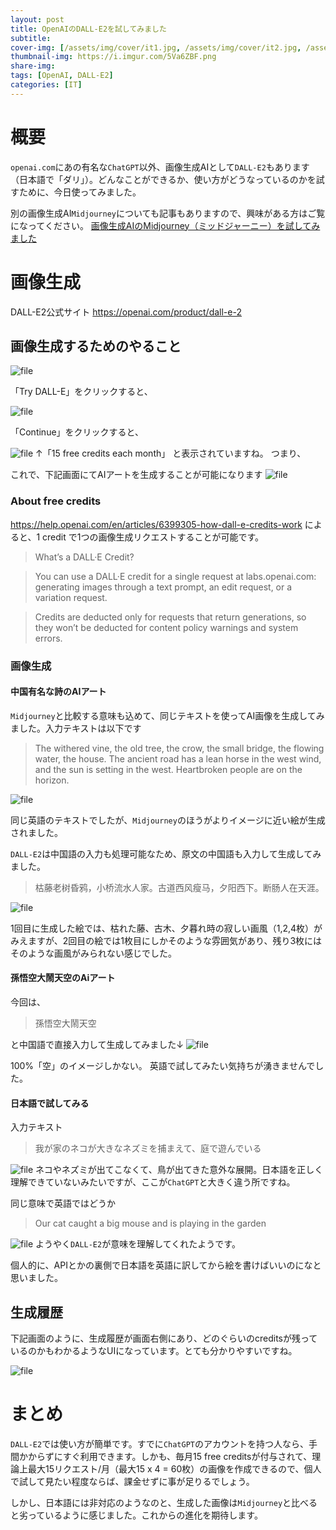 ```yaml
---
layout: post
title: OpenAIのDALL-E2を試してみました
subtitle: 
cover-img: [/assets/img/cover/it1.jpg, /assets/img/cover/it2.jpg, /assets/img/cover/it3.jpg]
thumbnail-img: https://i.imgur.com/5Va6ZBF.png
share-img:
tags: [OpenAI, DALL-E2]
categories: [IT]
---
```


# 概要
`openai.com`にあの有名な`ChatGPT`以外、画像生成AIとして`DALL-E2`もあります（日本語で「ダリ」）。どんなことができるか、使い方がどうなっているのかを試すために、今日使ってみました。

別の画像生成AI`Midjourney`についても記事もありますので、興味がある方はご覧になってください。
[画像生成AIのMidjourney（ミッドジャーニー）を試してみました](https://guaiguailei.net/it/%e7%94%bb%e5%83%8f%e7%94%9f%e6%88%90ai%e3%81%aemidjourney%ef%bc%88%e3%83%9f%e3%83%83%e3%83%89%e3%82%b8%e3%83%a3%e3%83%bc%e3%83%8b%e3%83%bc%ef%bc%89%e3%82%92%e8%a9%a6%e3%81%97%e3%81%a6%e3%81%bf)

# 画像生成
DALL-E2公式サイト
https://openai.com/product/dall-e-2

## 画像生成するためのやること
![file](https://i.imgur.com/5Va6ZBF.png)

「Try DALL-E」をクリックすると、

![file](https://i.imgur.com/NxsBetk.png)

「Continue」をクリックすると、

![file](https://i.imgur.com/kmJTz9y.png)
↑「15 free credits each month」 と表示されていますね。
つまり、

これで、下記画面にてAIアートを生成することが可能になります
![file](https://i.imgur.com/i1gRiLN.png)

### About free credits
https://help.openai.com/en/articles/6399305-how-dall-e-credits-work
によると、1 credit で1つの画像生成リクエストすることが可能です。

>What’s a DALL·E Credit?

>You can use a DALL·E credit for a single request at labs.openai.com: generating images through a text prompt, an edit request, or a variation request.

>Credits are deducted only for requests that return generations, so they won’t be deducted for content policy warnings and system errors.

### 画像生成
#### 中国有名な詩のAIアート
`Midjourney`と比較する意味も込めて、同じテキストを使ってAI画像を生成してみました。入力テキストは以下です

>The withered vine, the old tree, the crow, the small bridge, the flowing water, the house. The ancient road has a lean horse in the west wind, and the sun is setting in the west. Heartbroken people are on the horizon.

![file](https://i.imgur.com/6qRgDFb.png)

同じ英語のテキストでしたが、`Midjourney`のほうがよりイメージに近い絵が生成されました。

`DALL-E2`は中国語の入力も処理可能なため、原文の中国語も入力して生成してみました。
>枯藤老树昏鸦，小桥流水人家。古道西风瘦马，夕阳西下。断肠人在天涯。

![file](https://i.imgur.com/GFct4cT.png)

1回目に生成した絵では、枯れた藤、古木、夕暮れ時の寂しい画風（1,2,4枚）がみえますが、2回目の絵では1枚目にしかそのような雰囲気があり、残り3枚にはそのような画風がみられない感じでした。

#### 孫悟空大鬧天空のAiアート
今回は、
>孫悟空大鬧天空

と中国語で直接入力して生成してみました↓
![file](https://i.imgur.com/fDwSqjx.png)

100%「空」のイメージしかない。
英語で試してみたい気持ちが湧きませんでした。

#### 日本語で試してみる
入力テキスト
>我が家のネコが大きなネズミを捕まえて、庭で遊んでいる

![file](https://i.imgur.com/DIr8O0U.png)
ネコやネズミが出てこなくて、鳥が出てきた意外な展開。日本語を正しく理解できていないみたいですが、ここが`ChatGPT`と大きく違う所ですね。

同じ意味で英語ではどうか
>Our cat caught a big mouse and is playing in the garden

![file](https://i.imgur.com/pHjN8rV.png)
ようやく`DALL-E2`が意味を理解してくれたようです。

個人的に、APIとかの裏側で日本語を英語に訳してから絵を書けばいいのになと思いました。

## 生成履歴
下記画面のように、生成履歴が画面右側にあり、どのぐらいのcreditsが残っているのかもわかるようなUIになっています。とても分かりやすいですね。

![file](https://i.imgur.com/XeNOuqR.png)

# まとめ
`DALL-E2`では使い方が簡単です。すでに`ChatGPT`のアカウントを持つ人なら、手間かからずにすぐ利用できます。しかも、毎月15 free creditsが付与されて、理論上最大15リクエスト/月（最大15 x 4 = 60枚）の画像を作成できるので、個人で試して見たい程度ならば、課金せずに事が足りるでしょう。

しかし、日本語には非対応のようなのと、生成した画像は`Midjourney`と比べると劣っているように感じました。これからの進化を期待します。

